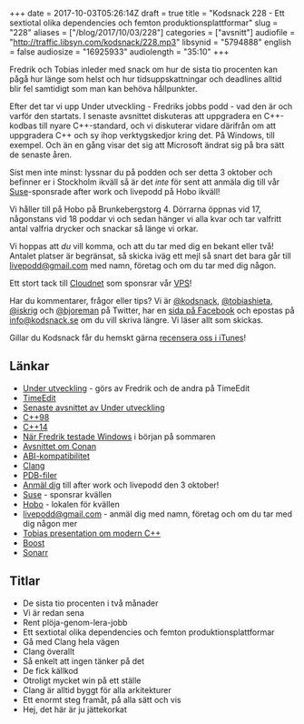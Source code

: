 +++
date = 2017-10-03T05:26:14Z
draft = true
title = "Kodsnack 228 - Ett sextiotal olika dependencies och femton produktionsplattformar"
slug = "228"
aliases = ["/blog/2017/10/03/228"]
categories = ["avsnitt"]
audiofile = "http://traffic.libsyn.com/kodsnack/228.mp3"
libsynid = "5794888"
english = false
audiosize = "16925933"
audiolength = "35:10"
+++

Fredrik och Tobias inleder med snack om hur de sista tio procenten kan pågå hur länge som helst och hur tidsuppskattningar och deadlines alltid blir fel samtidigt som man kan behöva hållpunkter.

Efter det tar vi upp Under utveckling - Fredriks jobbs podd - vad den är och varför den startats. I senaste avsnittet diskuteras att uppgradera en C++-kodbas till nyare C++-standard, och vi diskuterar vidare därifrån om att uppgradera C++ och sy ihop verktygskedjor kring det. På Windows, till exempel. Och än en gång visar det sig att Microsoft ändrat sig på bra sätt de senaste åren.

Sist men inte minst: lyssnar du på podden och ser detta 3 oktober och befinner er i Stockholm ikväll så är det *inte* för sent att anmäla dig till vår [Suse](https://www.suse.com/)-sponsrade after work och livepodd på Hobo ikväll!

Vi håller till på Hobo på Brunkebergstorg 4. Dörrarna öppnas vid 17, någonstans vid 18 poddar vi och sedan hänger vi alla kvar och tar valfritt antal valfria drycker och snackar så länge vi orkar.

Vi hoppas att *du* vill komma, och att du tar med dig en bekant eller två! Antalet platser är begränsat, så skicka iväg ett mejl så snart det bara går till [livepodd@gmail.com](mailto:livepodd@gmail.com) med namn, företag och om du tar med dig någon.

Ett stort tack till [Cloudnet](http://www.cloudnet.se) som sponsrar vår [VPS](http://en.wikipedia.org/wiki/Virtual_private_server)!

Har du kommentarer, frågor eller tips? Vi är [@kodsnack](https://www.twitter.com/kodsnack), [@tobiashieta](https://www.twitter.com/tobiashieta), [@iskrig](https://www.twitter.com/iskrig) och [@bjoreman](https://www.twitter.com/bjoreman) på Twitter, har en [sida på Facebook](https://www.facebook.com/kodsnack) och epostas på [info@kodsnack.se](mailto:info@kodsnack.se) om du vill skriva längre. Vi läser allt som skickas.

Gillar du Kodsnack får du hemskt gärna [recensera oss i iTunes](http://itunes.apple.com/se/podcast/kodsnack/id561631498?l=en)!

## Länkar ##
* [Under utveckling](https://www.facebook.com/underutveckling/) - görs av Fredrik och de andra på TimeEdit
* [TimeEdit](http://www.timeedit.com/)
* [Senaste avsnittet av Under utveckling](http://www.timeedit.com/poddavsnitt-12-att-modernisera-c-kod/)
* [C++98](https://en.wikipedia.org/wiki/C%2B%2B)
* [C++14](https://en.wikipedia.org/wiki/C%2B%2B14)
* [När Fredrik testade Windows](http://kodsnack.se/214/) i början på sommaren
* [Avsnittet om Conan](http://kodsnack.se/198/)
* [ABI-kompatibilitet](https://en.wikipedia.org/wiki/Application_binary_interface)
* [Clang](https://en.wikipedia.org/wiki/Clang)
* [PDB-filer](https://stackoverflow.com/questions/3899573/what-is-a-pdb-file)
* [Anmäl dig](mailto:livepodd@gmail.com) till after work och livepodd den 3 oktober!
* [Suse](https://www.suse.com/) - sponsrar kvällen
* [Hobo](https://hobo.se/sv/) - lokalen för kvällen
* [livepodd@gmail.com](mailto:livepodd@gmail.com) - anmäl dig med namn, företag och om du tar med dig någon mer
* [Tobias presentation om modern C++](http://slides.com/tobiashieta/intro-to-modern-c#/)
* [Boost](http://www.boost.org/)
* [Sonarr](https://sonarr.tv/)

## Titlar ##
* De sista tio procenten i två månader
* Vi är redan sena
* Rent plöja-genom-lera-jobb
* Ett sextiotal olika dependencies och femton produktionsplattformar
* Gå med Clang hela vägen
* Clang överallt
* Så enkelt att ingen tänker på det
* De fick källkod
* Otroligt mycket win på ett ställe
* Clang är alltid byggt för alla arkitekturer
* Ett enormt steg framåt, på alla sätt och vis
* Hej, det här är ju jättekorkat